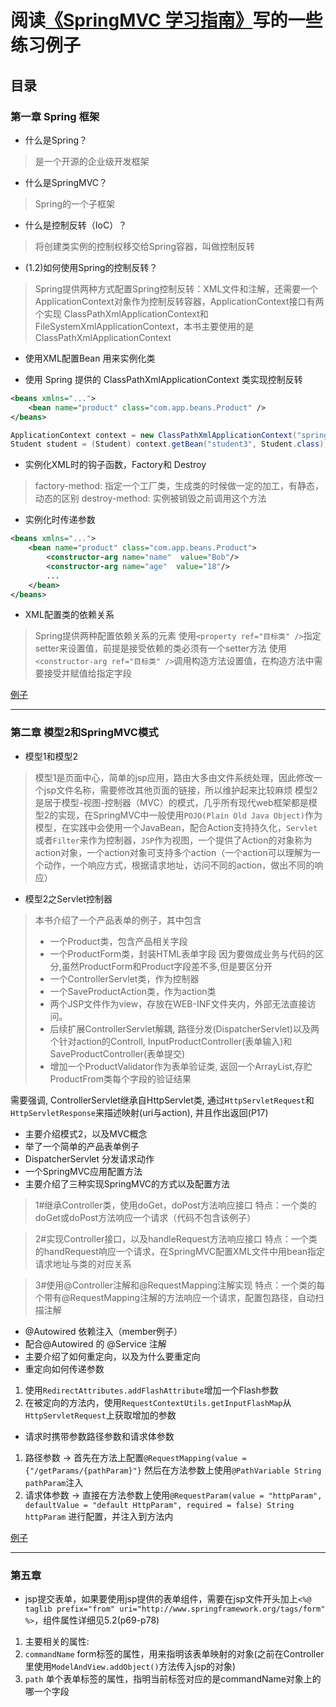 # 阅读[《SpringMVC 学习指南》](http://152.136.139.89/book/SpringMVC.pdf)写的一些练习例子

## 目录

### 第一章 Spring 框架

- 什么是Spring？
> 是一个开源的企业级开发框架

- 什么是SpringMVC？
> Spring的一个子框架

- 什么是控制反转（IoC）？
> 将创建类实例的控制权移交给Spring容器，叫做控制反转

- (1.2)如何使用Spring的控制反转？
> Spring提供两种方式配置Spring控制反转：XML文件和注解，还需要一个ApplicationContext对象作为控制反转容器，ApplicationContext接口有两个实现 ClassPathXmlApplicationContext和FileSystemXmlApplicationContext，本书主要使用的是ClassPathXmlApplicationContext

- 使用XML配置Bean 用来实例化类
> 

- 使用 Spring 提供的 ClassPathXmlApplicationContext 类实现控制反转

```xml
<beans xmlns="...">
	<bean name="product" class="com.app.beans.Product" />
</beans>
```

``` java
ApplicationContext context = new ClassPathXmlApplicationContext("spring-config.xml");
Student student = (Student) context.getBean("student3", Student.class);
```

- 实例化XML时的钩子函数，Factory和 Destroy
> factory-method: 指定一个工厂类，生成类的时候做一定的加工，有静态，动态的区别
> destroy-method: 实例被销毁之前调用这个方法

- 实例化时传递参数

```xml
<beans xmlns="...">
	<bean name="product" class="com.app.beans.Product">
		<constructor-arg name="name"  value="Bob"/>
		<constructor-arg name="age"  value="18"/>
		...
	</bean>
</beans>
```

- XML配置类的依赖关系
> Spring提供两种配置依赖关系的元素
> 使用`<property ref="目标类" />`指定setter来设置值，前提是接受依赖的类必须有一个setter方法
> 使用`<constructor-arg ref="目标类" />`调用构造方法设置值，在构造方法中需要接受并赋值给指定字段

[例子](https://github.com/Dyinfalse/JavaLean/tree/master/springIocDemo)

---
### 第二章 模型2和SpringMVC模式

- 模型1和模型2

> 模型1是页面中心，简单的jsp应用，路由大多由文件系统处理，因此修改一个jsp文件名称，需要修改其他页面的链接，所以维护起来比较麻烦
> 模型2是居于模型-视图-控制器（MVC）的模式，几乎所有现代web框架都是模型2的实现，在SpringMVC中一般使用`POJO(Plain Old Java Object)`作为模型，在实践中会使用一个JavaBean，配合Action支持持久化，`Servlet`或者`Filter`来作为控制器，`JSP`作为视图，一个提供了Action的对象称为action对象，一个action对象可支持多个action（一个action可以理解为一个动作，一个响应方式，根据请求地址，访问不同的action，做出不同的响应）

- 模型2之Servlet控制器

> 本书介绍了一个产品表单的例子，其中包含
> - 一个Product类，包含产品相关字段
> - 一个ProductForm类，封装HTML表单字段 因为要做成业务与代码的区分,虽然ProductForm和Product字段差不多,但是要区分开
> - 一个ControllerServlet类，作为控制器
> - 一个SaveProductAction类，作为action类
> - 两个JSP文件作为view，存放在WEB-INF文件夹内，外部无法直接访问。
> - 后续扩展ControllerServlet解耦, 路径分发(DispatcherServlet)以及两个针对action的Controll, InputProductController(表单输入)和SaveProductController(表单提交)
> - 增加一个ProductValidator作为表单验证类, 返回一个ArrayList,存贮ProductFrom类每个字段的验证结果

需要强调, ControllerServlet继承自HttpServlet类, 通过`HttpServletRequest`和`HttpServletResponse`来描述映射(uri与action), 并且作出返回(P17)




- 主要介绍模式2，以及MVC概念
- 举了一个简单的产品表单例子
- DispatcherServlet 分发请求动作
- 一个SpringMVC应用配置方法
- 主要介绍了三种实现SpringMVC的方式以及配置方法
 > 1#继承Controller类，使用doGet，doPost方法响应接口 
 > 特点：一个类的doGet或doPost方法响应一个请求（代码不包含该例子）
 
 > 2#实现Controller接口，以及handleRequest方法响应接口
 > 特点：一个类的handRequest响应一个请求，在SpringMVC配置XML文件中用bean指定请求地址与类的对应关系
 
 > 3#使用@Controller注解和@RequestMapping注解实现
 > 特点：一个类的每个带有@RequestMapping注解的方法响应一个请求，配置包路径，自动扫描注解
 
- @Autowired 依赖注入（member例子）
- 配合@Autowired 的 @Service 注解
- 主要介绍了如何重定向，以及为什么要重定向
- 重定向如何传递参数
 1. 使用`RedirectAttributes.addFlashAttribute`增加一个Flash参数
 2. 在被定向的方法内，使用`RequestContextUtils.getInputFlashMap`从`HttpServletRequest`上获取增加的参数
- 请求时携带参数路径参数和请求体参数
 1. 路径参数 -> 首先在方法上配置`@RequestMapping(value = {"/getParams/{pathParam}"}` 然后在方法参数上使用`@PathVariable String pathParam`注入
 2. 请求体参数 -> 直接在方法参数上使用`@RequestParam(value = "httpParam", defaultValue = "default HttpParam", required = false) String httpParam` 进行配置，并注入到方法内

[例子](https://github.com/Dyinfalse/JavaLean/tree/master/comservletweb)

---
### 第五章

- jsp提交表单，如果要使用jsp提供的表单组件，需要在jsp文件开头加上`<%@ taglib prefix="from" uri="http://www.springframework.org/tags/form" %>`，组件属性详细见5.2(p69-p78)
 1. 主要相关的属性:
 2. `commandName` form标签的属性，用来指明该表单映射的对象(之前在Controller里使用`ModelAndView.addObject()`方法传入jsp的对象)
 3. `path` 单个表单标签的属性，指明当前标签对应的是commandName对象上的哪一个字段
